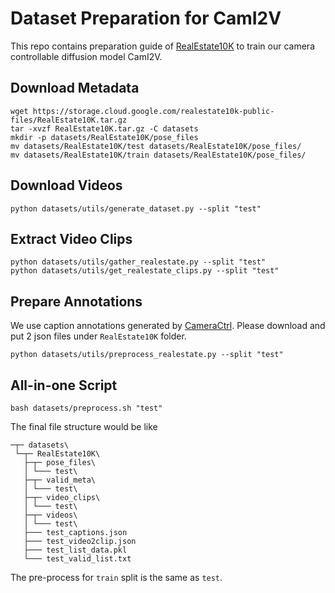 # Dataset Preparation for CamI2V

This repo contains preparation guide of [RealEstate10K](https://google.github.io/realestate10k/) to train our camera controllable diffusion model CamI2V.

## Download Metadata

```shell
wget https://storage.cloud.google.com/realestate10k-public-files/RealEstate10K.tar.gz
tar -xvzf RealEstate10K.tar.gz -C datasets
mkdir -p datasets/RealEstate10K/pose_files
mv datasets/RealEstate10K/test datasets/RealEstate10K/pose_files/
mv datasets/RealEstate10K/train datasets/RealEstate10K/pose_files/
```

## Download Videos

```shell
python datasets/utils/generate_dataset.py --split "test"
```

## Extract Video Clips

```shell
python datasets/utils/gather_realestate.py --split "test"
python datasets/utils/get_realestate_clips.py --split "test"
```

## Prepare Annotations

We use caption annotations generated by [CameraCtrl](https://github.com/hehao13/CameraCtrl#dataset). Please download and put 2 json files under `RealEstate10K` folder.

```shell
python datasets/utils/preprocess_realestate.py --split "test"
```

## All-in-one Script

```shell
bash datasets/preprocess.sh "test"
```

The final file structure would be like

```shell
─┬─ datasets\
 └─┬─ RealEstate10K\
   ├─┬─ pose_files\
   │ └─── test\
   ├─┬─ valid_meta\
   │ └─── test\
   ├─┬─ video_clips\
   │ └─── test\
   ├─┬─ videos\
   │ └─── test\
   ├─── test_captions.json
   ├─── test_video2clip.json
   ├─── test_list_data.pkl
   └─── test_valid_list.txt
```

The pre-process for `train` split is the same as `test`.